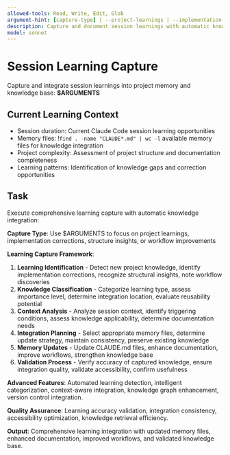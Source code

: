 ```yaml
---
allowed-tools: Read, Write, Edit, Glob
argument-hint: [capture-type] | --project-learnings | --implementation-corrections | --structure-insights | --workflow-improvements
description: Capture and document session learnings with automatic knowledge integration and memory updates
model: sonnet
---
```


# Session Learning Capture

Capture and integrate session learnings into project memory and knowledge base: **$ARGUMENTS**

## Current Learning Context

- Session duration: Current Claude Code session learning opportunities
- Memory files: !`find . -name "CLAUDE*.md" | wc -l` available memory files for knowledge integration
- Project complexity: Assessment of project structure and documentation completeness
- Learning patterns: Identification of knowledge gaps and correction opportunities

## Task

Execute comprehensive learning capture with automatic knowledge integration:

**Capture Type**: Use $ARGUMENTS to focus on project learnings, implementation corrections, structure insights, or workflow improvements

**Learning Capture Framework**:
1. **Learning Identification** - Detect new project knowledge, identify implementation corrections, recognize structural insights, note workflow discoveries
2. **Knowledge Classification** - Categorize learning type, assess importance level, determine integration location, evaluate reusability potential
3. **Context Analysis** - Analyze session context, identify triggering conditions, assess knowledge applicability, determine documentation needs
4. **Integration Planning** - Select appropriate memory files, determine update strategy, maintain consistency, preserve existing knowledge
5. **Memory Updates** - Update CLAUDE.md files, enhance documentation, improve workflows, strengthen knowledge base
6. **Validation Process** - Verify accuracy of captured knowledge, ensure integration quality, validate accessibility, confirm usefulness

**Advanced Features**: Automated learning detection, intelligent categorization, context-aware integration, knowledge graph enhancement, version control integration.

**Quality Assurance**: Learning accuracy validation, integration consistency, accessibility optimization, knowledge retrieval efficiency.

**Output**: Comprehensive learning integration with updated memory files, enhanced documentation, improved workflows, and validated knowledge base.
